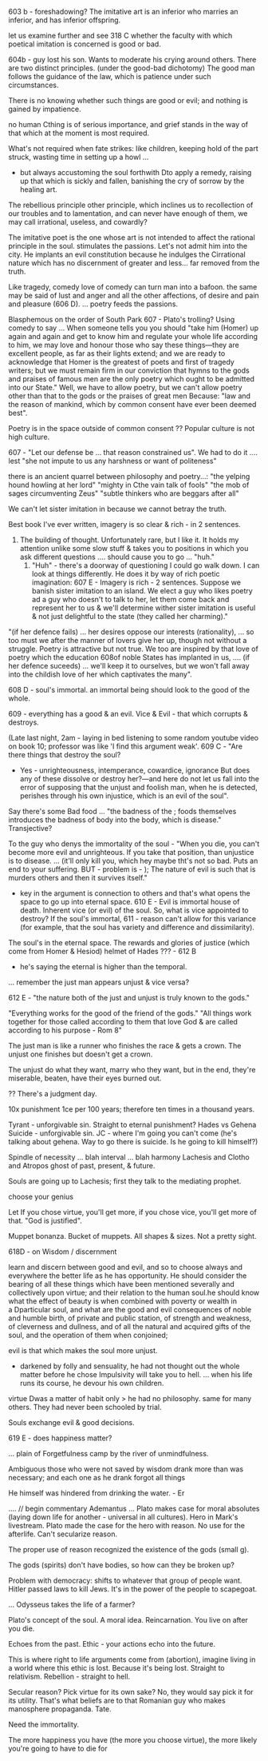 603 b - foreshadowing?
The imitative art is an inferior who marries an inferior, and has inferior offspring.

let us examine further and see 318 C whether the faculty with which poetical imitation is concerned is good or bad.

604b - guy lost his son. Wants to moderate his crying around others. There are two distinct principles.
(under the good-bad dichotomy) The good man follows the guidance of the law, which is patience under such circumstances.

There is no knowing whether such things are good or evil; and nothing is gained by impatience.

no human Cthing is of serious importance, and grief stands in the way of that which at the moment is most required.

What's not required when fate strikes:
like children, keeping hold of the part struck, wasting time in setting up a howl ... 
- but always accustoming the soul forthwith Dto apply a remedy, raising up that which is sickly and fallen, banishing the cry of sorrow by the healing art.

The rebellious principle
other principle, which inclines us to recollection of our troubles and to lamentation, and can never have enough of them, we may call irrational, useless, and cowardly?

The imitative poet is the one whose art is not intended to affect the rational principle in the soul.
stimulates the passions.
Let's not admit him into the city.
He implants an evil constitution because he indulges the Cirrational nature which has no discernment of greater and less... far removed from the truth.

Like tragedy, comedy
love of comedy can turn man into a bafoon.
the same may be said of lust and anger and all the other affections, of desire and pain and pleasure (606 D).
... poetry feeds the passions.

Blasphemous on the order of South Park
607 - Plato's trolling? Using comedy to say ... 
When someone tells you you should
"take him (Homer) up again and again and get to know him and regulate your whole life according to him, we may love and honour those who say these things—they are excellent people, as far as their lights extend; and we are ready to acknowledge that Homer is the greatest of poets and first of tragedy writers; but we must remain firm in our conviction that hymns to the gods and praises of famous men are the only poetry which ought to be admitted into our State."
Well, we have to allow poetry, but we can't allow poetry other than that to the gods or the praises of great men Because:
"law and the reason of mankind, which by common consent have ever been deemed best".

Poetry is in the space outside of common consent ??
Popular culture is not high culture.

607 - "Let our defense be ... that reason constrained us". We had to do it .... lest "she not impute to us any harshness or want of politeness"


there is an ancient quarrel between philosophy and poetry...:
"the yelping hound howling at her lord"
"mighty in Cthe vain talk of fools"
"the mob of sages circumventing Zeus"
"subtle thinkers who are beggars after all"

We can't let sister imitation in because we cannot betray the truth.

Best book I've ever written, imagery is so clear & rich - in 2 sentences.
1) The building of thought. Unfortunately rare, but I like it. It holds my attention unlike some slow stuff & takes you to positions in which you ask different questions .... should cause you to go ... "huh."
	1) "Huh" - there's a doorway of questioning I could go walk down. I can look at things differently.
He does it by way of rich poetic imagination:
607 E - 
Imagery is rich - 2 sentences. Suppose we banish sister imitation to an island. We elect a guy who likes poetry ad a guy who doesn't to talk to her, let them come back and represent her to us & we'll determine wither sister imitation is useful & not just delightful to the state (they called her charming)."

"(if her defence fails) ... her desires oppose our interests (rationality), ... so too must we after the manner of lovers give her up, though not without a struggle. Poetry is attractive but not true. We too are inspired by that love of poetry which the education 608of noble States has implanted in us,
....
(if her defence suceeds) ... we'll keep it to ourselves, but we won't fall away into the childish love of her which captivates the many".

608 D - soul's immortal. an immortal being should look to the good of the whole.

609 - everything has a good & an evil.
Vice & Evil - that which corrupts & destroys.

(Late last night, 2am - laying in bed listening to some random youtube video on book 10; professor was like 'I find this argument weak'.
609 C - 
"Are there things that destroy the soul?
- Yes - unrighteousness, intemperance, cowardice, ignorance
But does any of these dissolve or destroy her?—and here do not let us fall into the error of supposing that the unjust and foolish man, when he is detected, perishes through his own injustice, which is an evil of the soul".

Say there's some Bad food ...
"the badness of the ; foods themselves introduces the badness of body into the body, which is disease."
Transjective?

To the guy who denys the immortality of the soul -
"When you die, you can't become more evil and unrighteous. If you take that position, than unjustice is to disease. ... (it'll only kill you, which hey maybe tht's not so bad. Puts an end to your suffering. BUT - problem is - ); The nature of evil is such that is murders others and then it survives itself."
- key in the argument is connection to others and that's what opens the space to go up into eternal space.
610 E - 
Evil is immortal house of death.
Inherent vice (or evil) of the soul.
So, what is vice appointed to destroy?
If the soul's immortal,
611 - reason can't allow for this variance (for example, that the soul has variety and difference and dissimilarity).

The soul's in the eternal space.
The rewards and glories of justice (which come from Homer & Hesiod)
helmet of Hades ??? - 612 B
- he's saying the eternal is higher than the temporal.

... remember the just man appears unjust & vice versa?

612 E - 
"the nature both of the just and unjust is truly known to the gods."

"Everything works for the good of the friend of the gods."
"All things work together for those called according to them that love God & are called according to his purpose - Rom 8"

The just man is like a runner who finishes the race & gets a crown. The unjust one finishes but doesn't get a crown.

The unjust do what they want, marry who they want, but in the end, they're miserable, beaten, have their eyes burned out.

??
There's a judgment day.

10x punishment
1ce per 100 years; therefore ten times in a thousand years.

Tyrant - unforgivable sin. Straight to eternal punishment?
Hades vs Gehena
Suicide - unforgivable sin. JC - where I'm going you can't come (he's talking about gehena. Way to go there is suicide. Is he going to kill himself?)

Spindle of necessity
... blah interval ... blah harmony
Lachesis and Clotho and Atropos
ghost of past, present, & future.

Souls are going up to Lachesis; first they talk to the mediating prophet.

choose your genius

Let If you chose virtue, you'll get more, if you chose vice, you'll get more of that. "God is justified".

Muppet bonanza. Bucket of muppets. All shapes & sizes. Not a pretty sight.

618D - on Wisdom / discernment

learn and discern between good and evil, and so to choose always and everywhere the better life as he has opportunity. He should consider the bearing of all these things which have been mentioned severally and collectively upon virtue; and their relation to the human soul.he should know what the effect of beauty is when combined with poverty or wealth in a Dparticular soul, and what are the good and evil consequences of noble and humble birth, of private and public station, of strength and weakness, of cleverness and dullness, and of all the natural and acquired gifts of the soul, and the operation of them when conjoined;

evil is that which makes the soul more unjust.

- darkened by folly and sensuality, he had not thought out the whole matter before he chose
Impulsivity will take you to hell.
... when his life runs its course, he devour his own children.

virtue Dwas a matter of habit only > he had no philosophy.
same for many others.
They had never been schooled by trial.

Souls exchange evil & good decisions.

619 E - does happiness matter?

... plain of Forgetfulness
camp by the river of unmindfulness.

Ambiguous
those who were not saved by wisdom drank more than was necessary; and each one as he drank forgot all things

He himself was hindered from drinking the water. - Er

....
// begin commentary
Ademantus ... Plato makes case for moral absolutes (laying down life for another - universal in all cultures). Hero in Mark's livestream.
Plato made the case for the hero with reason.
No use for the afterlife.
Can't secularize reason.

The proper use of reason recognized the existence of the gods (small g).

The gods (spirits) don't have bodies, so how can they be broken up?

Problem with democracy: shifts to whatever that group of people want.
Hitler passed laws to kill Jews.
It's in the power of the people to scapegoat.

... Odysseus takes the life of a farmer?

Plato's concept of the soul. A moral idea. Reincarnation. You live on after you die.

Echoes from the past.
Ethic - your actions echo into the future.

This is where right to life arguments come from (abortion), imagine living in a world where this ethic is lost. Because it's being lost.
Straight to relativism. Rebellion - straight to hell.

Secular reason? Pick virtue for its own sake? No, they would say pick it for its utility. That's what beliefs are to that Romanian guy who makes manosphere propaganda. Tate.

Need the immortality.

The more happiness you have (the more you choose virtue), the more likely you're going to have to die for 
